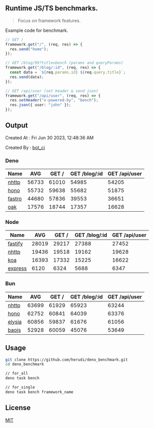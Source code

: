 ## Runtime JS/TS benchmarks.

> Focus on framework features.

Example code for benchmark.
```ts
// GET /
framework.get("/", (req, res) => {
  res.send("home");
});

// GET /blog/99?title=bench (params and queryParams)
framework.get("/blog/:id", (req, res) => {
  const data = `${req.params.id} ${req.query.title}`;
  res.send(data);
});

// GET /api/user (set header & send json)
framework.get("/api/user", (req, res) => {
  res.setHeader("x-powered-by", "bench");
  res.json({ user: "john" });
});
```

## Output
Created At : Fri Jun 30 2023, 12:48:36 AM

Created By : [bot_ci](https://github.com/herudi/deno_benchmarks/commits?author=github-actions%5Bbot%5D)


### Deno
|Name|AVG|GET /|GET /blog/:id|GET /api/user|
|----|----|----|----|----|
|[nhttp](https://github.com/nhttp/nhttp)|56733|61010|54985|54205|
|[hono](https://github.com/honojs/hono)|55732|59638|55682|51875|
|[fastro](https://github.com/fastrodev/fastro)|44680|57836|39553|36651|
|[oak](https://github.com/oakserver/oak)|17576|18744|17357|16628|
  


### Node
|Name|AVG|GET /|GET /blog/:id|GET /api/user|
|----|----|----|----|----|
|[fastify](https://github.com/fastify/fastify)|28019|29217|27388|27452|
|[nhttp](https://github.com/nhttp/nhttp)|19436|19518|19162|19628|
|[koa](https://github.com/koajs/koa)|16393|17332|15225|16622|
|[express](https://github.com/expressjs/express)|6120|6324|5688|6347|
  


### Bun
|Name|AVG|GET /|GET /blog/:id|GET /api/user|
|----|----|----|----|----|
|[nhttp](https://github.com/nhttp/nhttp)|63699|61929|65923|63244|
|[hono](https://github.com/honojs/hono)|62752|60841|64039|63376|
|[elysia](https://github.com/elysiajs/elysia)|60856|59837|61676|61056|
|[baojs](https://github.com/mattreid1/baojs)|52928|60059|45076|53649|
  



## Usage

```bash
git clone https://github.com/herudi/deno_benchmark.git
cd deno_benchmark

// for_all
deno task bench

// for_single
deno task bench framework_name
```

## License

[MIT](LICENSE)

